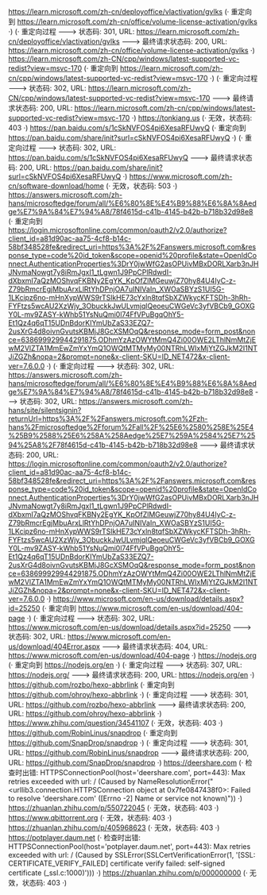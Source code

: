 https://learn.microsoft.com/zh-cn/deployoffice/vlactivation/gvlks (· 重定向到 https://learn.microsoft.com/zh-cn/office/volume-license-activation/gvlks ·)
(· 重定向过程 ---> 状态码: 301, URL: https://learn.microsoft.com/zh-cn/deployoffice/vlactivation/gvlks ---> 最终请求状态码: 200, URL: https://learn.microsoft.com/zh-cn/office/volume-license-activation/gvlks ·)
https://learn.microsoft.com/zh-CN/cpp/windows/latest-supported-vc-redist?view=msvc-170 (· 重定向到 https://learn.microsoft.com/zh-cn/cpp/windows/latest-supported-vc-redist?view=msvc-170 ·)
(· 重定向过程 ---> 状态码: 302, URL: https://learn.microsoft.com/zh-CN/cpp/windows/latest-supported-vc-redist?view=msvc-170 ---> 最终请求状态码: 200, URL: https://learn.microsoft.com/zh-cn/cpp/windows/latest-supported-vc-redist?view=msvc-170 ·)
https://tonkiang.us (· 无效，状态码: 403 ·)
https://pan.baidu.com/s/1cSkNVFOS4pi6XesaRFUwyQ (· 重定向到 https://pan.baidu.com/share/init?surl=cSkNVFOS4pi6XesaRFUwyQ ·)
(· 重定向过程 ---> 状态码: 302, URL: https://pan.baidu.com/s/1cSkNVFOS4pi6XesaRFUwyQ ---> 最终请求状态码: 200, URL: https://pan.baidu.com/share/init?surl=cSkNVFOS4pi6XesaRFUwyQ ·)
https://www.microsoft.com/zh-cn/software-download/home (· 无效，状态码: 503 ·)
https://answers.microsoft.com/zh-hans/microsoftedge/forum/all/%E6%80%8E%E4%B9%88%E6%8A%8Aedge%E7%9A%84%E7%94%A8/78f4615d-c41b-4145-b42b-b718b32d98e8 (· 重定向到 https://login.microsoftonline.com/common/oauth2/v2.0/authorize?client_id=a81d90ac-aa75-4cf8-b14c-58bf348528fe&redirect_uri=https%3A%2F%2Fanswers.microsoft.com&response_type=code%20id_token&scope=openid%20profile&state=OpenIdConnect.AuthenticationProperties%3DrY0jwWfG2asOPUivMBxDORLXarb3nJHJNvmaNowgt7y8iRmJgxI1_tLgwn1J9PpCPlRdwdI-dXbxmI7aQzMOShvqFKBNy2EgYK_KpOfZlMGeuwjZ70hy84U4IyC-z-Z79bRmcrEgjMbuArxLlRtYhDPnjOA7uINIVaIn_XWOaSBYzS1UI5G-1LKcipz6no-mHnXypWWS9rTSlkHE73cYxln8tqfSbXZWkycKFTSDh-3hRh-FYFtzs5wcAU2XzWjy_3ObuckkJwULvmjqlQeoeuCWGeVc3yfVBCb9_GOXGY0L-mv9ZASY-kWhb51YsNuQmi0l74FfVPuBgqOhY5-Et1Qz4q6qT15UDnBdorKIYmUbZaS33EZQ7-2usXrG4d8oivnGvutsKBMjJ8GcXSMOqQ&response_mode=form_post&nonce=638699929944291875.ODhmYzAzOWYtMmQ4Zi00OWE2LThlNmMtZjEwM2VlZTA1MmEwZmYxYmQ1OWQtMTMyMy00NTRhLWIxMjYtZGJkM2I1NTJiZGZh&nopa=2&prompt=none&x-client-SKU=ID_NET472&x-client-ver=7.6.0.0 ·)
(· 重定向过程 ---> 状态码: 302, URL: https://answers.microsoft.com/zh-hans/microsoftedge/forum/all/%E6%80%8E%E4%B9%88%E6%8A%8Aedge%E7%9A%84%E7%94%A8/78f4615d-c41b-4145-b42b-b718b32d98e8 ---> 状态码: 302, URL: https://answers.microsoft.com/zh-hans/site/silentsignin?returnUrl=https%3A%2F%2Fanswers.microsoft.com%2Fzh-hans%2Fmicrosoftedge%2Fforum%2Fall%2F%25E6%2580%258E%25E4%25B9%2588%25E6%258A%258Aedge%25E7%259A%2584%25E7%2594%25A8%2F78f4615d-c41b-4145-b42b-b718b32d98e8 ---> 最终请求状态码: 200, URL: https://login.microsoftonline.com/common/oauth2/v2.0/authorize?client_id=a81d90ac-aa75-4cf8-b14c-58bf348528fe&redirect_uri=https%3A%2F%2Fanswers.microsoft.com&response_type=code%20id_token&scope=openid%20profile&state=OpenIdConnect.AuthenticationProperties%3DrY0jwWfG2asOPUivMBxDORLXarb3nJHJNvmaNowgt7y8iRmJgxI1_tLgwn1J9PpCPlRdwdI-dXbxmI7aQzMOShvqFKBNy2EgYK_KpOfZlMGeuwjZ70hy84U4IyC-z-Z79bRmcrEgjMbuArxLlRtYhDPnjOA7uINIVaIn_XWOaSBYzS1UI5G-1LKcipz6no-mHnXypWWS9rTSlkHE73cYxln8tqfSbXZWkycKFTSDh-3hRh-FYFtzs5wcAU2XzWjy_3ObuckkJwULvmjqlQeoeuCWGeVc3yfVBCb9_GOXGY0L-mv9ZASY-kWhb51YsNuQmi0l74FfVPuBgqOhY5-Et1Qz4q6qT15UDnBdorKIYmUbZaS33EZQ7-2usXrG4d8oivnGvutsKBMjJ8GcXSMOqQ&response_mode=form_post&nonce=638699929944291875.ODhmYzAzOWYtMmQ4Zi00OWE2LThlNmMtZjEwM2VlZTA1MmEwZmYxYmQ1OWQtMTMyMy00NTRhLWIxMjYtZGJkM2I1NTJiZGZh&nopa=2&prompt=none&x-client-SKU=ID_NET472&x-client-ver=7.6.0.0 ·)
https://www.microsoft.com/en-us/download/details.aspx?id=25250 (· 重定向到 https://www.microsoft.com/en-us/download/404-page ·)
(· 重定向过程 ---> 状态码: 302, URL: https://www.microsoft.com/en-us/download/details.aspx?id=25250 ---> 状态码: 302, URL: https://www.microsoft.com/en-us/download/404Error.aspx ---> 最终请求状态码: 404, URL: https://www.microsoft.com/en-us/download/404-page ·)
https://nodejs.org (· 重定向到 https://nodejs.org/en ·)
(· 重定向过程 ---> 状态码: 307, URL: https://nodejs.org/ ---> 最终请求状态码: 200, URL: https://nodejs.org/en ·)
https://github.com/rozbo/hexo-abbrlink (· 重定向到 https://github.com/ohroy/hexo-abbrlink ·)
(· 重定向过程 ---> 状态码: 301, URL: https://github.com/rozbo/hexo-abbrlink ---> 最终请求状态码: 200, URL: https://github.com/ohroy/hexo-abbrlink ·)
https://www.zhihu.com/question/34541107 (· 无效，状态码: 403 ·)
https://github.com/RobinLinus/snapdrop (· 重定向到 https://github.com/SnapDrop/snapdrop ·)
(· 重定向过程 ---> 状态码: 301, URL: https://github.com/RobinLinus/snapdrop ---> 最终请求状态码: 200, URL: https://github.com/SnapDrop/snapdrop ·)
https://deershare.com (· 检查时出错: HTTPSConnectionPool(host='deershare.com', port=443): Max retries exceeded with url: / (Caused by NameResolutionError("<urllib3.connection.HTTPSConnection object at 0x7fe0847438f0>: Failed to resolve 'deershare.com' ([Errno -2] Name or service not known)")) ·)
https://zhuanlan.zhihu.com/p/550722045 (· 无效，状态码: 403 ·)
https://www.qbittorrent.org (· 无效，状态码: 403 ·)
https://zhuanlan.zhihu.com/p/405968623 (· 无效，状态码: 403 ·)
https://potplayer.daum.net (· 检查时出错: HTTPSConnectionPool(host='potplayer.daum.net', port=443): Max retries exceeded with url: / (Caused by SSLError(SSLCertVerificationError(1, '[SSL: CERTIFICATE_VERIFY_FAILED] certificate verify failed: self-signed certificate (_ssl.c:1000)'))) ·)
https://zhuanlan.zhihu.com/p/000000000 (· 无效，状态码: 403 ·)
